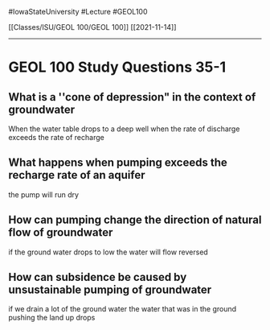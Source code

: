 
#IowaStateUniversity  #Lecture  #GEOL100

[[Classes/ISU/GEOL 100/GEOL 100]] [[2021-11-14]]

---


# GEOL 100 Study Questions 35-1

## What is a ''cone of depression" in the context of groundwater

When the water table drops to a deep well when the rate of discharge exceeds the rate of recharge 

## What happens when pumping exceeds the recharge rate of an aquifer 
the pump will run dry 


## How can pumping change the direction of natural flow of groundwater 

if the ground water drops to low the water will flow reversed 

## How can subsidence be caused by unsustainable pumping of groundwater 

if we drain a lot of the ground water the water that was in the ground pushing the land up drops 